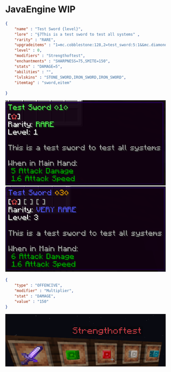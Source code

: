 # JavaEngine    WIP

```json
{
	"name" : "Test Sword {level}",
	"lore" : "§7This is a test sword to test all systems" ,
	"rarity" : "RARE",
	"upgradeitems" : "1=mc.cobblestone:128,2=test_sword:5:1&&mc.diamond_block:1000",
	"level" : 0,
	"modifiers" : "Strengthoftest",
	"enchantments" : "SHARPNESS=75,SMITE=150",
	"stats" : "DAMAGE=5",
	"abilities" : "",
	"lvlskins" : "STONE_SWORD,IRON_SWORD,IRON_SWORD",
	"itemtag" : "sword,eitem"
	
}	
```
![Sword](https://github.com/Homework-Studios/github-storage/blob/main/JavaEngine/Screenshots/Screenshot%202022-08-22%20011742.png)
![Sword Maxed](https://github.com/Homework-Studios/github-storage/blob/main/JavaEngine/Screenshots/Screenshot%202022-08-22%20011816.png)
```json
{
	"type" : "OFFENCIVE",
	"modifier" : "Multiplier",
	"stat" : "DAMAGE",
	"value" : "150"
}
```
![Items](https://github.com/Homework-Studios/github-storage/blob/main/JavaEngine/Screenshots/Screenshot%202022-08-22%20012059.png)
